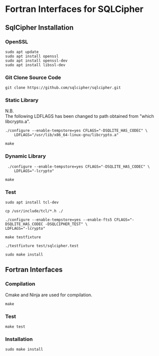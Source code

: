 # Fortran Interfaces for SQLCipher 

## SqlCipher Installation

### OpenSSL

    sudo apt update
    sudo apt install openssl
    sudo apt install openssl-dev
    sudo apt install libssl-dev

### Git Clone Source Code

    git clone https://github.com/sqlcipher/sqlcipher.git

### Static Library


N.B.   
The following LDFLAGS has been changed to path obtained from "which libcrypto.a".

    ./configure --enable-tempstore=yes CFLAGS="-DSQLITE_HAS_CODEC" \
    	LDFLAGS="/usr/lib/x86_64-linux-gnu/libcrypto.a"

    make

### Dynamic Library

     ./configure --enable-tempstore=yes CFLAGS="-DSQLITE_HAS_CODEC" \
    	LDFLAGS="-lcrypto"

    make

### Test

    sudo apt install tcl-dev

    cp /usr/include/tcl/*.h ./

    ./configure --enable-tempstore=yes --enable-fts5 CFLAGS="-DSQLITE_HAS_CODEC -DSQLCIPHER_TEST" \
	LDFLAGS="-lcrypto"

    make testfixture

    ./testfixture test/sqlcipher.test

    sudo make install

## Fortran Interfaces

### Compilation
Cmake and Ninja are used for compilation.

    make

### Test

    make test

### Installation

    sudo make install
